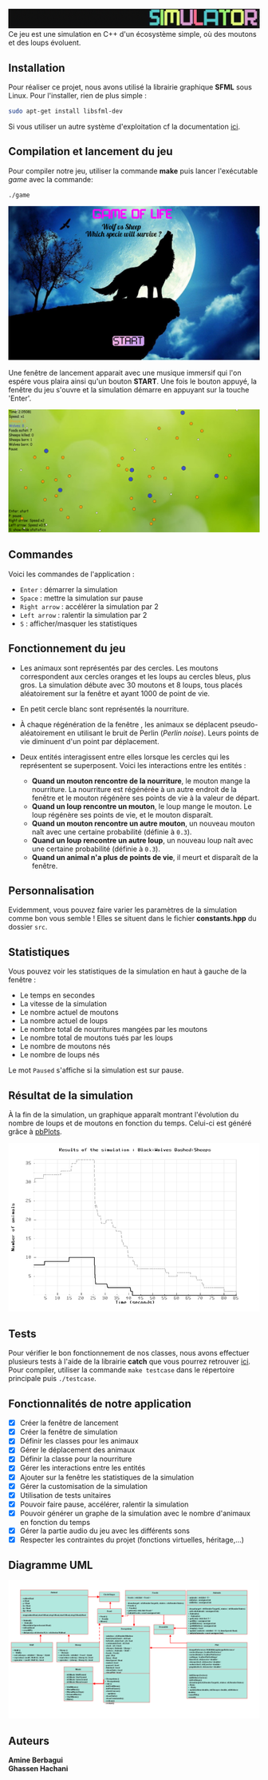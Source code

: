 ![Title game](img/titlegame.gif)
<br/> Ce jeu est une simulation en C++ d'un écosystème simple, où des moutons et des loups évoluent.


## Installation

Pour réaliser ce projet, nous avons utilisé la librairie graphique **SFML** sous Linux.
Pour l'installer, rien de plus simple :
```bash
sudo apt-get install libsfml-dev
```
Si vous utiliser un autre système d'exploitation cf la documentation [ici](https://www.sfml-dev.org/tutorials/2.5/index-fr.php).

## Compilation et lancement du jeu
Pour compiler notre jeu, utiliser la commande **make** puis lancer l'exécutable *game* avec la commande:
```bash
./game
```
![Game Of Life](img/screen1.png)

Une fenêtre de lancement apparait avec une musique immersif qui l'on espére vous plaira ainsi qu'un bouton **START**. Une fois le bouton appuyé, la fenêtre du jeu s'ouvre et la simulation démarre en appuyant sur la touche 'Enter'.

![Game Of Life](img/simu.png)


## Commandes

Voici les commandes de l'application :

- `Enter` : démarrer la simulation
- `Space` : mettre la simulation sur pause
- `Right arrow` : accélérer la simulation par 2
- `Left arrow` : ralentir la simulation par 2
- `S` : afficher/masquer les statistiques

## Fonctionnement du jeu
- Les animaux sont représentés par des cercles. Les moutons correspondent aux cercles oranges et les loups au cercles bleus, plus gros. La simulation débute avec 30 moutons et 8 loups, tous placés aléatoirement sur la fenêtre et ayant 1000 de point de vie.

- En petit cercle blanc sont représentés la nourriture.

- À chaque régénération de la fenêtre , les animaux se déplacent pseudo-aléatoirement en utilisant le bruit de Perlin (*Perlin noise*). Leurs points de vie diminuent d'un point par déplacement.

- Deux entités interagissent entre elles lorsque les cercles qui les représentent se superposent. Voici les interactions entre les entités :

    * **Quand un mouton rencontre de la nourriture**, le mouton mange la nourriture. La nourriture est régénérée à un autre endroit de la fenêtre et le mouton régénère ses points de vie à la valeur de départ.
    * **Quand un loup rencontre un mouton**, le loup mange le mouton. Le loup régénère ses points de vie, et le mouton disparaît.
    * **Quand un mouton rencontre un autre mouton**, un nouveau mouton naît avec une certaine probabilité (définie à `0.3`).
    * **Quand un loup rencontre un autre loup**, un nouveau loup naît avec une certaine probabilité (définie à `0.3`).
    * **Quand un animal n'a plus de points de vie**, il meurt et disparaît de la fenêtre.

## Personnalisation
Evidemment, vous pouvez faire varier les paramètres de la simulation comme bon vous semble ! Elles se situent dans le fichier **constants.hpp** du dossier `src`.

## Statistiques
Vous pouvez voir les statistiques de la simulation en haut à gauche de la fenêtre :

- Le temps en secondes
- La vitesse de la simulation
- Le nombre actuel de moutons
- La nombre actuel de loups
- Le nombre total de nourritures mangées par les moutons
- Le nombre total de moutons tués par les loups
- Le nombre de moutons nés
- Le nombre de loups nés

Le mot `Paused` s'affiche si la simulation est sur pause.

## Résultat de la simulation

À la fin de la simulation, un graphique apparaît montrant l'évolution du nombre de loups et de moutons en fonction du temps.
Celui-ci est généré grâce à [pbPlots](https://github.com/InductiveComputerScience/pbPlots).

![Graph](img/results.png)

## Tests
Pour vérifier le bon fonctionnement de nos classes, nous avons effectuer plusieurs tests à l'aide de la librairie **catch** que vous pourrez retrouver [ici](https://github.com/Amine695/Game-of-Life-/blob/main/tests/Testcase.cpp).
Pour compiler, utiliser la commande `make testcase` dans le répertoire principale puis `./testcase`.

## Fonctionnalités de notre application
- [x] Créer la fenêtre de lancement
- [x] Créer la fenêtre de simulation
- [x] Définir les classes pour les animaux
- [x] Gérer le déplacement des animaux
- [x] Définir la classe pour la nourriture
- [x] Gérer les interactions entre les entités
- [x] Ajouter sur la fenêtre les statistiques de la simulation
- [x] Gérer la customisation de la simulation
- [x] Utilisation de tests unitaires
- [x] Pouvoir faire pause, accélérer, ralentir la simulation
- [x] Pouvoir générer un graphe de la simulation avec le nombre d'animaux en fonction du temps
- [x] Gérer la partie audio du jeu avec les différents sons
- [x] Respecter les contraintes du projet (fonctions virtuelles, héritage,...)

## Diagramme UML
![UML](UML/UML.png)


## Auteurs
**Amine Berbagui** <br/>
**Ghassen Hachani**
